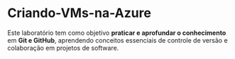 # Criando-VMs-na-Azure
Este laboratório tem como objetivo **praticar e aprofundar o conhecimento** em **Git e GitHub**, aprendendo conceitos essenciais de controle de versão e colaboração em projetos de software.  
